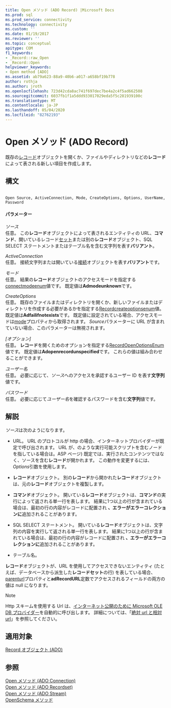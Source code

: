 ```yaml
---
title: Open メソッド (ADO Record) |Microsoft Docs
ms.prod: sql
ms.prod_service: connectivity
ms.technology: connectivity
ms.custom: ''
ms.date: 01/19/2017
ms.reviewer: ''
ms.topic: conceptual
apitype: COM
f1_keywords:
- _Record::raw_Open
- _Record::Open
helpviewer_keywords:
- Open method [ADO]
ms.assetid: ab79a623-88a9-40b6-a017-a658bf19b778
author: rothja
ms.author: jroth
ms.openlocfilehash: 723d42cda8ac741f697dec7be4a2c4f5ad662508
ms.sourcegitcommit: 6037fb1f1a5ddd933017029eda5f5c281939100c
ms.translationtype: MT
ms.contentlocale: ja-JP
ms.lasthandoff: 05/04/2020
ms.locfileid: "82762193"
---
```

# <a name="open-method-ado-record"></a>Open メソッド (ADO Record)
既存の[レコード](../../../ado/reference/ado-api/record-object-ado.md)オブジェクトを開くか、ファイルやディレクトリなどの**レコード**によって表される新しい項目を作成します。  
  
## <a name="syntax"></a>構文  
  
```  
  
Open Source, ActiveConnection, Mode, CreateOptions, Options, UserName, Password  
```  
  
#### <a name="parameters"></a>パラメーター  
 *ソース*  
 任意。 この**レコード**オブジェクトによって表されるエンティティの URL、**コマンド**、開いているレコード[セット](../../../ado/reference/ado-api/recordset-object-ado.md)または別の**レコード**オブジェクト、SQL SELECT ステートメントまたはテーブル名を含む文字列を表す**バリアント**。  
  
 *ActiveConnection*  
 任意。 接続文字列または開いている[接続](../../../ado/reference/ado-api/connection-object-ado.md)オブジェクトを表す**バリアント**です。  
  
 *モード*  
 任意。 結果の**レコード**オブジェクトのアクセスモードを指定する[connectmodeenum](../../../ado/reference/ado-api/connectmodeenum.md)値です。 既定値は**Admodeunknown**です。  
  
 *CreateOptions*  
 任意。 既存のファイルまたはディレクトリを開くか、新しいファイルまたはディレクトリを作成する必要があるかを指定する[Recordcreateoptionsenum](../../../ado/reference/ado-api/recordcreateoptionsenum.md)値。 既定値は**Adfailifnotexists**です。 既定値に設定されている場合、アクセスモードは[mode](../../../ado/reference/ado-api/mode-property-ado.md)プロパティから取得されます。 *Source*パラメーターに URL が含まれていない場合、このパラメーターは無視されます。  
  
 *[オプション]*  
 任意。 **レコード**を開くためのオプションを指定する[RecordOpenOptionsEnum](../../../ado/reference/ado-api/recordopenoptionsenum.md)値です。 既定値は**Adopenrecordunspecified**です。 これらの値は組み合わせることができます。  
  
 *ユーザー名*  
 任意。 必要に応じて、*ソース*へのアクセスを承認するユーザー ID を表す**文字列**値です。  
  
 *パスワード*  
 任意。 必要に応じて*ユーザー名*を確認するパスワードを含む**文字列**値です。  
  
## <a name="remarks"></a>解説  
 *ソース*は次のようになります。  
  
-   URL。 URL のプロトコルが http の場合、インターネットプロバイダーが既定で呼び出されます。 URL が、のような実行可能スクリプトを含むノードを指している場合は。ASP ページ) 既定では、実行されたコンテンツではなく、ソースを含む**レコード**が開かれます。 この動作を変更するには、 *Options*引数を使用します。  
  
-   **レコード**オブジェクト。 別の**レコード**から開かれた**レコード**オブジェクトは、元の**レコード**オブジェクトを複製します。  
  
-   **コマンド**オブジェクト。 開いている**レコード**オブジェクトは、**コマンド**の実行によって返される単一行を表します。 結果に1つ以上の行が含まれている場合は、最初の行の内容がレコードに配置され **、エラーがエラーコレクションに**追加されることがあります。  
  
-   SQL SELECT ステートメント。 開いている**レコード**オブジェクトは、文字列の内容を実行して返される単一行を表します。 結果に1つ以上の行が含まれている場合は、最初の行の内容がレコードに配置され **、エラーがエラーコレクションに**追加されることがあります。  
  
-   テーブル名。  
  
 **レコード**オブジェクトが、URL を使用してアクセスできないエンティティ (たとえば、データベースから派生した**レコードセット**の行) を表している場合、 [parenturl](../../../ado/reference/ado-api/parenturl-property-ado.md)プロパティと**adRecordURL**定数でアクセスされるフィールドの両方の値は null になります。  
  
> [!NOTE]
>  Http スキームを使用する Url は、[インターネット公開のために Microsoft OLE DB プロバイダー](../../../ado/guide/appendixes/microsoft-ole-db-provider-for-internet-publishing.md)を自動的に呼び出します。 詳細については、「[絶対 url と相対 url](../../../ado/guide/data/absolute-and-relative-urls.md)」を参照してください。  
  
## <a name="applies-to"></a>適用対象  
 [Record オブジェクト (ADO)](../../../ado/reference/ado-api/record-object-ado.md)  
  
## <a name="see-also"></a>参照  
 [Open メソッド (ADO Connection)](../../../ado/reference/ado-api/open-method-ado-connection.md)   
 [Open メソッド (ADO Recordset)](../../../ado/reference/ado-api/open-method-ado-recordset.md)   
 [Open メソッド (ADO Stream)](../../../ado/reference/ado-api/open-method-ado-stream.md)   
 [OpenSchema メソッド](../../../ado/reference/ado-api/openschema-method.md)

